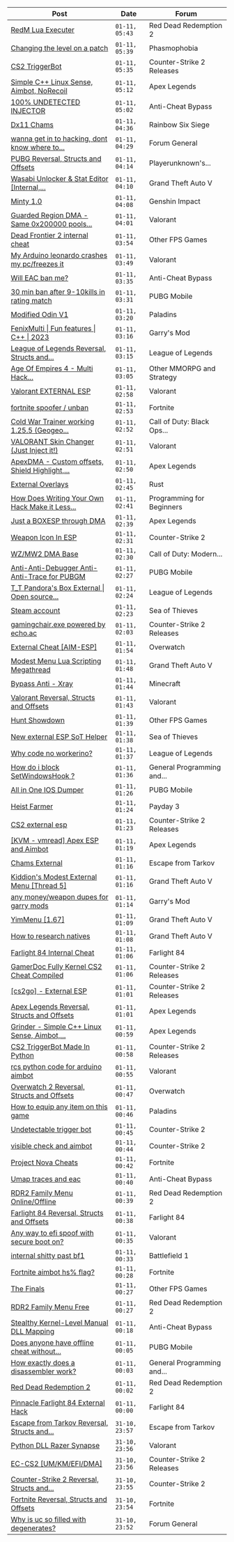 |Post|Date|Forum|
|----|----|-----|
|[RedM Lua Executer](https://www.unknowncheats.me/forum/red-dead-redemption-2-a/608730-redm-lua-executer.html)|`01-11, 05:43`|Red Dead Redemption 2|
|[Changing the level on a patch](https://www.unknowncheats.me/forum/phasmophobia/598976-changing-level-patch.html)|`01-11, 05:39`|Phasmophobia|
|[CS2 TriggerBot](https://www.unknowncheats.me/forum/counter-strike-2-releases/608507-cs2-triggerbot.html)|`01-11, 05:35`|Counter-Strike 2 Releases|
|[Simple C++ Linux Sense, Aimbot, NoRecoil](https://www.unknowncheats.me/forum/apex-legends/515784-simple-linux-sense-aimbot-norecoil.html)|`01-11, 05:12`|Apex Legends|
|[100% UNDETECTED INJECTOR](https://www.unknowncheats.me/forum/anti-cheat-bypass/508347-100-undetected-injector.html)|`01-11, 05:02`|Anti-Cheat Bypass|
|[Dx11 Chams](https://www.unknowncheats.me/forum/rainbow-six-siege/580219-dx11-chams.html)|`01-11, 04:36`|Rainbow Six Siege|
|[wanna get in to hacking, dont know where to...](https://www.unknowncheats.me/forum/forum-general/608772-wanna-hacking-dont-start.html)|`01-11, 04:29`|Forum General|
|[PUBG Reversal, Structs and Offsets](https://www.unknowncheats.me/forum/playerunknown-s-battlegrounds/214976-pubg-reversal-structs-offsets.html)|`01-11, 04:14`|Playerunknown's...|
|[Wasabi Unlocker & Stat Editor \[Internal,...](https://www.unknowncheats.me/forum/grand-theft-auto-v/579552-wasabi-unlocker-stat-editor-internal-1-67-a.html)|`01-11, 04:10`|Grand Theft Auto V|
|[Minty 1.0](https://www.unknowncheats.me/forum/genshin-impact/584728-minty-1-0-a.html)|`01-11, 04:08`|Genshin Impact|
|[Guarded Region DMA - Same 0x200000 pools...](https://www.unknowncheats.me/forum/valorant/608804-guarded-region-dma-0x200000-pools-game-running.html)|`01-11, 04:01`|Valorant|
|[Dead Frontier 2 internal cheat](https://www.unknowncheats.me/forum/other-fps-games/607296-dead-frontier-2-internal-cheat.html)|`01-11, 03:54`|Other FPS Games|
|[My Arduino leonardo crashes my pc/freezes it](https://www.unknowncheats.me/forum/valorant/607375-arduino-leonardo-crashes-pc-freezes.html)|`01-11, 03:49`|Valorant|
|[Will EAC ban me?](https://www.unknowncheats.me/forum/anti-cheat-bypass/608160-eac-ban.html)|`01-11, 03:35`|Anti-Cheat Bypass|
|[30 min ban after 9-10kills in rating match](https://www.unknowncheats.me/forum/pubg-mobile/608182-30-min-ban-9-10kills-rating-match.html)|`01-11, 03:31`|PUBG Mobile|
|[Modified Odin V1](https://www.unknowncheats.me/forum/paladins/585919-modified-odin-v1.html)|`01-11, 03:20`|Paladins|
|[FenixMulti \| Fun features \| C++ \| 2023](https://www.unknowncheats.me/forum/garry-s-mod/607373-fenixmulti-fun-features-2023-a.html)|`01-11, 03:16`|Garry's Mod|
|[League of Legends Reversal, Structs and...](https://www.unknowncheats.me/forum/league-of-legends/310587-league-legends-reversal-structs-offsets.html)|`01-11, 03:15`|League of Legends|
|[Age Of Empires 4 - Multi Hack...](https://www.unknowncheats.me/forum/other-mmorpg-and-strategy/608205-age-empires-4-multi-hack-maphack-zoom-idle-alert-xbox-steam.html)|`01-11, 03:05`|Other MMORPG and Strategy|
|[Valorant EXTERNAL ESP](https://www.unknowncheats.me/forum/valorant/608738-valorant-external-esp.html)|`01-11, 02:58`|Valorant|
|[fortnite spoofer / unban](https://www.unknowncheats.me/forum/fortnite/605886-fortnite-spoofer-unban.html)|`01-11, 02:53`|Fortnite|
|[Cold War Trainer working 1.25.5 (Geogeo...](https://www.unknowncheats.me/forum/call-of-duty-black-ops-cold-war/501719-cold-war-trainer-1-25-5-geogeo-paste.html)|`01-11, 02:52`|Call of Duty: Black Ops...|
|[VALORANT Skin Changer (Just Inject it!)](https://www.unknowncheats.me/forum/valorant/517551-valorant-skin-changer-inject.html)|`01-11, 02:51`|Valorant|
|[ApexDMA - Custom offsets, Shield Highlight,...](https://www.unknowncheats.me/forum/apex-legends/606367-apexdma-custom-offsets-shield-highlight-spectators.html)|`01-11, 02:50`|Apex Legends|
|[External Overlays](https://www.unknowncheats.me/forum/rust/608745-external-overlays.html)|`01-11, 02:45`|Rust|
|[How Does Writing Your Own Hack Make it Less...](https://www.unknowncheats.me/forum/programming-for-beginners/608010-writing-own-hack-detectable.html)|`01-11, 02:41`|Programming for Beginners|
|[Just a BOXESP through DMA](https://www.unknowncheats.me/forum/apex-legends/607404-boxesp-dma.html)|`01-11, 02:39`|Apex Legends|
|[Weapon Icon In ESP](https://www.unknowncheats.me/forum/counter-strike-2-a/608799-weapon-icon-esp.html)|`01-11, 02:31`|Counter-Strike 2|
|[WZ/MW2 DMA Base](https://www.unknowncheats.me/forum/call-of-duty-modern-warfare-ii/607356-wz-mw2-dma-base.html)|`01-11, 02:30`|Call of Duty: Modern...|
|[Anti-Anti-Debugger Anti-Anti-Trace for PUBGM](https://www.unknowncheats.me/forum/pubg-mobile/593743-anti-anti-debugger-anti-anti-trace-pubgm.html)|`01-11, 02:27`|PUBG Mobile|
|[T_T Pandora's Box External \| Open source...](https://www.unknowncheats.me/forum/league-of-legends/607822-t_t-pandoras-box-external-source-scripting-platform.html)|`01-11, 02:24`|League of Legends|
|[Steam account](https://www.unknowncheats.me/forum/sea-of-thieves/608726-steam-account.html)|`01-11, 02:23`|Sea of Thieves|
|[gamingchair.exe powered by echo.ac](https://www.unknowncheats.me/forum/counter-strike-2-releases/608740-gamingchair-exe-powered-echo-ac.html)|`01-11, 02:03`|Counter-Strike 2 Releases|
|[External Cheat \[AIM-ESP\]](https://www.unknowncheats.me/forum/overwatch/607405-external-cheat-aim-esp.html)|`01-11, 01:54`|Overwatch|
|[Modest Menu Lua Scripting Megathread](https://www.unknowncheats.me/forum/grand-theft-auto-v/463868-modest-menu-lua-scripting-megathread.html)|`01-11, 01:48`|Grand Theft Auto V|
|[Bypass Anti - Xray](https://www.unknowncheats.me/forum/minecraft/608791-bypass-anti-xray.html)|`01-11, 01:44`|Minecraft|
|[Valorant Reversal, Structs and Offsets](https://www.unknowncheats.me/forum/valorant/385792-valorant-reversal-structs-offsets.html)|`01-11, 01:43`|Valorant|
|[Hunt Showdown](https://www.unknowncheats.me/forum/other-fps-games/350352-hunt-showdown.html)|`01-11, 01:39`|Other FPS Games|
|[New external ESP SoT Helper](https://www.unknowncheats.me/forum/sea-of-thieves/581265-external-esp-sot-helper.html)|`01-11, 01:38`|Sea of Thieves|
|[Why code no workerino?](https://www.unknowncheats.me/forum/league-of-legends/608748-code-workerino.html)|`01-11, 01:37`|League of Legends|
|[How do i block SetWindowsHook ?](https://www.unknowncheats.me/forum/general-programming-and-reversing/608612-block-setwindowshook.html)|`01-11, 01:36`|General Programming and...|
|[All in One IOS Dumper](https://www.unknowncheats.me/forum/pubg-mobile/608692-ios-dumper.html)|`01-11, 01:26`|PUBG Mobile|
|[Heist Farmer](https://www.unknowncheats.me/forum/payday-3-a/607059-heist-farmer.html)|`01-11, 01:24`|Payday 3|
|[CS2 external esp](https://www.unknowncheats.me/forum/counter-strike-2-releases/600259-cs2-external-esp.html)|`01-11, 01:23`|Counter-Strike 2 Releases|
|[\[KVM - vmread\] Apex ESP and Aimbot](https://www.unknowncheats.me/forum/apex-legends/406426-kvm-vmread-apex-esp-aimbot.html)|`01-11, 01:19`|Apex Legends|
|[Chams External](https://www.unknowncheats.me/forum/escape-from-tarkov/608786-chams-external.html)|`01-11, 01:16`|Escape from Tarkov|
|[Kiddion's Modest External Menu \[Thread 5\]](https://www.unknowncheats.me/forum/grand-theft-auto-v/576854-kiddions-modest-external-menu-thread-5-a.html)|`01-11, 01:16`|Grand Theft Auto V|
|[any money/weapon dupes for garry mods](https://www.unknowncheats.me/forum/garry-s-mod/606584-money-weapon-dupes-garry-mods.html)|`01-11, 01:14`|Garry's Mod|
|[YimMenu \[1.67\]](https://www.unknowncheats.me/forum/grand-theft-auto-v/476972-yimmenu-1-67-a.html)|`01-11, 01:09`|Grand Theft Auto V|
|[How to research natives](https://www.unknowncheats.me/forum/grand-theft-auto-v/608586-research-natives.html)|`01-11, 01:08`|Grand Theft Auto V|
|[Farlight 84 Internal Cheat](https://www.unknowncheats.me/forum/farlight-84-a/595407-farlight-84-internal-cheat.html)|`01-11, 01:06`|Farlight 84|
|[GamerDoc Fully Kernel CS2 Cheat Compiled](https://www.unknowncheats.me/forum/counter-strike-2-releases/608070-gamerdoc-kernel-cs2-cheat-compiled.html)|`01-11, 01:06`|Counter-Strike 2 Releases|
|[\[cs2go\] - External ESP](https://www.unknowncheats.me/forum/counter-strike-2-releases/605464-cs2go-external-esp.html)|`01-11, 01:01`|Counter-Strike 2 Releases|
|[Apex Legends Reversal, Structs and Offsets](https://www.unknowncheats.me/forum/apex-legends/319804-apex-legends-reversal-structs-offsets.html)|`01-11, 01:01`|Apex Legends|
|[Grinder - Simple C++ Linux Sense, Aimbot,...](https://www.unknowncheats.me/forum/apex-legends/605888-grinder-simple-linux-sense-aimbot-triggerbot.html)|`01-11, 00:59`|Apex Legends|
|[CS2 TriggerBot Made In Python](https://www.unknowncheats.me/forum/counter-strike-2-releases/608773-cs2-triggerbot-python.html)|`01-11, 00:58`|Counter-Strike 2 Releases|
|[rcs python code for arduino aimbot](https://www.unknowncheats.me/forum/valorant/608729-rcs-python-code-arduino-aimbot.html)|`01-11, 00:55`|Valorant|
|[Overwatch 2 Reversal, Structs and Offsets](https://www.unknowncheats.me/forum/overwatch/516727-overwatch-2-reversal-structs-offsets.html)|`01-11, 00:47`|Overwatch|
|[How to equip any item on this game](https://www.unknowncheats.me/forum/paladins/591436-equip-item-game.html)|`01-11, 00:46`|Paladins|
|[Undetectable trigger bot](https://www.unknowncheats.me/forum/counter-strike-2-a/608732-undetectable-trigger-bot.html)|`01-11, 00:45`|Counter-Strike 2|
|[visible check and aimbot](https://www.unknowncheats.me/forum/counter-strike-2-a/608764-visible-check-aimbot.html)|`01-11, 00:44`|Counter-Strike 2|
|[Project Nova Cheats](https://www.unknowncheats.me/forum/fortnite/608047-project-nova-cheats.html)|`01-11, 00:42`|Fortnite|
|[Umap traces and eac](https://www.unknowncheats.me/forum/anti-cheat-bypass/608761-umap-traces-eac.html)|`01-11, 00:40`|Anti-Cheat Bypass|
|[RDR2 Family Menu Online/Offline](https://www.unknowncheats.me/forum/red-dead-redemption-2-a/600867-rdr2-family-menu-online-offline.html)|`01-11, 00:39`|Red Dead Redemption 2|
|[Farlight 84 Reversal, Structs and Offsets](https://www.unknowncheats.me/forum/farlight-84-a/580566-farlight-84-reversal-structs-offsets.html)|`01-11, 00:38`|Farlight 84|
|[Any way to efi spoof with secure boot on?](https://www.unknowncheats.me/forum/valorant/608728-efi-spoof-secure-boot.html)|`01-11, 00:35`|Valorant|
|[internal shitty past bf1](https://www.unknowncheats.me/forum/battlefield-1-a/523274-internal-shitty-past-bf1.html)|`01-11, 00:33`|Battlefield 1|
|[Fortnite aimbot hs% flag?](https://www.unknowncheats.me/forum/fortnite/608685-fortnite-aimbot-hs-flag.html)|`01-11, 00:28`|Fortnite|
|[The Finals](https://www.unknowncheats.me/forum/other-fps-games/516372-finals.html)|`01-11, 00:27`|Other FPS Games|
|[RDR2 Family Menu Free](https://www.unknowncheats.me/forum/red-dead-redemption-2-a/576128-rdr2-family-menu-free.html)|`01-11, 00:27`|Red Dead Redemption 2|
|[Stealthy Kernel-Level Manual DLL Mapping](https://www.unknowncheats.me/forum/anti-cheat-bypass/608759-stealthy-kernel-level-manual-dll-mapping.html)|`01-11, 00:18`|Anti-Cheat Bypass|
|[Does anyone have offline cheat without...](https://www.unknowncheats.me/forum/pubg-mobile/608779-offline-cheat-checks-pubgm.html)|`01-11, 00:05`|PUBG Mobile|
|[How exactly does a disassembler work?](https://www.unknowncheats.me/forum/general-programming-and-reversing/607161-exactly-disassembler.html)|`01-11, 00:03`|General Programming and...|
|[Red Dead Redemption 2](https://www.unknowncheats.me/forum/red-dead-redemption-2-a/608783-red-dead-redemption-2-a.html)|`01-11, 00:02`|Red Dead Redemption 2|
|[Pinnacle Farlight 84 External Hack](https://www.unknowncheats.me/forum/farlight-84-a/608245-pinnacle-farlight-84-external-hack.html)|`01-11, 00:00`|Farlight 84|
|[Escape from Tarkov Reversal, Structs and...](https://www.unknowncheats.me/forum/escape-from-tarkov/226519-escape-tarkov-reversal-structs-offsets.html)|`31-10, 23:57`|Escape from Tarkov|
|[Python DLL Razer Synapse](https://www.unknowncheats.me/forum/valorant/608696-python-dll-razer-synapse.html)|`31-10, 23:56`|Valorant|
|[EC-CS2 \[UM/KM/EFI/DMA\]](https://www.unknowncheats.me/forum/counter-strike-2-releases/604514-ec-cs2-um-km-efi-dma.html)|`31-10, 23:56`|Counter-Strike 2 Releases|
|[Counter-Strike 2 Reversal, Structs and...](https://www.unknowncheats.me/forum/counter-strike-2-a/576077-counter-strike-2-reversal-structs-offsets.html)|`31-10, 23:55`|Counter-Strike 2|
|[Fortnite Reversal, Structs and Offsets](https://www.unknowncheats.me/forum/fortnite/235061-fortnite-reversal-structs-offsets.html)|`31-10, 23:54`|Fortnite|
|[Why is uc so filled with degenerates?](https://www.unknowncheats.me/forum/forum-general/599722-uc-filled-degenerates.html)|`31-10, 23:52`|Forum General|
